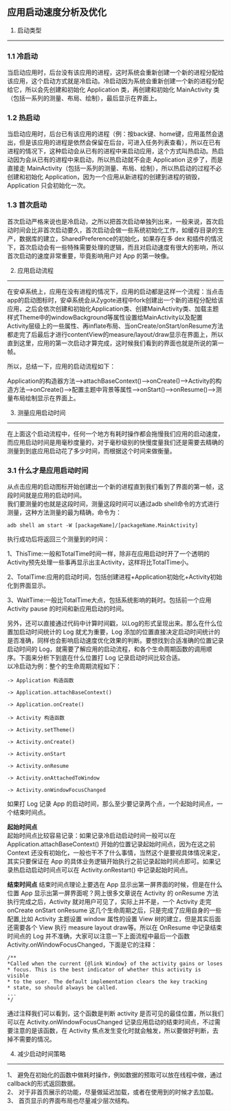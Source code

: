 应用启动速度分析及优化
---------------------------
1. 启动类型
------------
### 1.1 冷启动
当启动应用时，后台没有该应用的进程，这时系统会重新创建一个新的进程分配给该应用，这个启动方式就是冷启动。冷启动因为系统会重新创建一个新的进程分配给它，所以会先创建和初始化 Application 类，再创建和初始化 MainActivity 类（包括一系列的测量、布局、绘制），最后显示在界面上。

### 1.2 热启动
当启动应用时，后台已有该应用的进程（例：按back键、home键，应用虽然会退出，但是该应用的进程是依然会保留在后台，可进入任务列表查看），所以在已有进程的情况下，这种启动会从已有的进程中来启动应用，这个方式叫热启动。热启动因为会从已有的进程中来启动，所以热启动就不会走 Application 这步了，而是直接走 MainActivity（包括一系列的测量、布局、绘制），所以热启动的过程不必创建和初始化 Application，因为一个应用从新进程的创建到进程的销毁，Application 只会初始化一次。

### 1.3 首次启动
首次启动严格来说也是冷启动，之所以把首次启动单独列出来，一般来说，首次启动时间会比非首次启动要久，首次启动会做一些系统初始化工作，如缓存目录的生产，数据库的建立，SharedPreference的初始化，如果存在多 dex 和插件的情况下，首次启动会有一些特殊需要处理的逻辑，而且对启动速度有很大的影响，所以首次启动的速度非常重要，毕竟影响用户对 App 的第一映像。

2. 应用启动流程
----------------------
在安卓系统上，应用在没有进程的情况下，应用的启动都是这样一个流程：当点击app的启动图标时，安卓系统会从Zygote进程中fork创建出一个新的进程分配给该应用，之后会依次创建和初始化Application类、创建MainActivity类、加载主题样式Theme中的windowBackground等属性设置给MainActivity以及配置Activity层级上的一些属性、再inflate布局、当onCreate/onStart/onResume方法都走完了后最后才进行contentView的measure/layout/draw显示在界面上，所以直到这里，应用的第一次启动才算完成，这时候我们看到的界面也就是所说的第一帧。

所以，总结一下，应用的启动流程如下：

Application的构造器方法——>attachBaseContext()——>onCreate()——>Activity的构造方法——>onCreate()——>配置主题中背景等属性——>onStart()——>onResume()——>测量布局绘制显示在界面上。

3. 测量应用启动时间
------------------------
在上面这个启动流程中，任何一个地方有耗时操作都会拖慢我们应用的启动速度，而应用启动时间是用毫秒度量的，对于毫秒级别的快慢度量我们还是需要去精确的测量到到底应用启动花了多少时间，而根据这个时间来做衡量。             
### 3.1 什么才是应用启动时间
从点击应用的启动图标开始创建出一个新的进程直到我们看到了界面的第一帧，这段时间就是应用的启动时间。        
我们要测量的也就是这段时间，测量这段时间可以通过adb shell命令的方式进行测量，这种方法测量的最为精确，命令为： 
    
```
adb shell am start -W [packageName]/[packageName.MainActivity]
```


执行成功后将返回三个测量到的时间：

1、ThisTime:一般和TotalTime时间一样，除非在应用启动时开了一个透明的Activity预先处理一些事再显示出主Activity，这样将比TotalTime小。

2、TotalTime:应用的启动时间，包括创建进程+Application初始化+Activity初始化到界面显示。

3、WaitTime:一般比TotalTime大点，包括系统影响的耗时。包括前一个应用 Activity pause 的时间和新应用启动的时间。

另外，还可以直接通过代码中计算时间戳，以Log的形式呈现出来。那么在什么位置加启动时间统计的 Log 就尤为重要，Log 添加的位置直接决定启动时间统计的是否准确，同样也会影响启动速度优化效果的判断。要想找到合适准确的位置记录启动时间的 Log，就需要了解应用的启动流程，和各个生命周期函数的调用顺序。下面来分析下到底在什么位置打 Log 记录启动时间比较合适。             
以冷启动为例：整个的生命周期流程如下：
```
-> Application 构造函数
  
-> Application.attachBaseContext()
  
-> Application.onCreate()
  
-> Activity 构造函数
  
-> Activity.setTheme()
  
-> Activity.onCreate()
  
-> Activity.onStart
  
-> Activity.onResume
  
-> Activity.onAttachedToWindow
 
-> Activity.onWindowFocusChanged
```

如果打 Log 记录 App 的启动时间，那么至少要记录两个点，一个起始时间点，一个结束时间点。       

**起始时间点**  
起始时间点比较容易记录：如果记录冷启动启动时间一般可以在 Application.attachBaseContext() 开始的位置记录起始时间点，因为在这之前 Context 还没有初始化，一般也干不了什么事情，当然这个是要视具体情况来定，其实只要保证在 App 的具体业务逻辑开始执行之前记录起始时间点即可。如果记录热启动启动时间点可以在 Activity.onRestart() 中记录起始时间点。


**结束时间点**
结束时间点理论上要选在 App 显示出第一屏界面的时候，但是在什么位置 App 显示出第一屏界面呢？网上很多文章说在 Activity 的 onResume 方法执行完成之后，Activity 就对用户可见了，实际上并不是，一个 Activity 走完onCreate onStart onResume 这几个生命周期之后，只是完成了应用自身的一些配置,比如 Activity 主题设置 window 属性的设置 View 树的建立，但是其实后面还需要各个 View 执行 measure layout draw等。所以在 OnResume 中记录结束时间点的 Log 并不准确，大家可以注意一下上面流程中最后一个函数 Activity.onWindowFocusChanged，下面是它的注释：
```
/**
*Called when the current {@link Window} of the activity gains or loses
* focus. This is the best indicator of whether this activity is visible
* to the user. The default implementation clears the key tracking
* state, so should always be called.
...
*/
```

通过注释我们可以看到，这个函数是判断 activity 是否可见的最佳位置，所以我们可以在 Activity.onWindowFocusChanged 记录应用启动的结束时间点，不过需要注意的是该函数，在 Activity 焦点发生变化时就会触发，所以要做好判断，去掉不需要的情况。



4. 减少启动时间策略
------------------------
1、 避免在初始化的函数中做耗时操作，例如数据的预取可以放在线程中做，通过callback的形式返回数据。                
2、 对于非首页展示的功能，尽量做延迟加载，或者在使用到的时候才去加载。                   
3、 首页显示的界面布局也尽量减少层次结构。